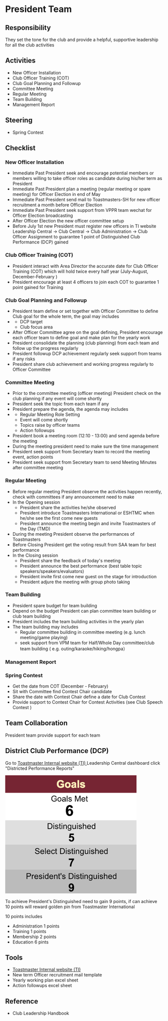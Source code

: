 # President Team

## Responsibility 

They set the tone for the club and provide a helpful, supportive leadership for all the club activities 

## Activities

* New Officer Installation
* Club Officer Training \(COT\)
* Club Goal Planning and Followup
* Committee Meeting
* Regular Meeting
* Team Building
* Management Report  

## Steering

* Spring Contest 

## Checklist 

### New Officer Installation

* Immediate Past President seek and encourage potential members or members willing to take officer roles as candidate during his/her term as President 
* Immediate Past President plan a meeting \(regular meeting or spare meeting\) for Officer Election in end of May
* Immediate Past President send mail to Toastmasters-SH for new officer recruitment a month before Officer Election 
* Immediate Past President seek support from VPPR team wechat for Officer Election broadcasting 
* After Officer Election the new officer committee setup
* Before July 1st new President must register new officers in TI website Leadership Central -&gt;  Club Central -&gt; Club Administration -&gt; Club Officer Assignment to guarantee 1 point of Distinguished Club Performance \(DCP\) gained  

### Club Officer Training \(COT\)

* President interact with Area Director the accurate date for Club Officer Training \(COT\) which will hold twice every half year \(July-August, December-February \)
* President encourage at least 4 officers to join each COT to guarantee 1 point gained for Training   

### Club Goal Planning and Followup

* President team define or set together with Officer Committee to  define Club goal for the whole term, the goal may includes
* * DCP target
  * Club focus area
* After Officer Committee agree on the goal defining, President encourage each officer team to define goal and make plan for the yearly work
* President consolidate the planning \(club planning\) from each team and follow up the progress regularly 
* President followup DCP achievement regularly seek support from teams if any risks 
* President share club achievement and working progress regularly to Officer Committee   

### Committee Meeting

* Prior to the committee meeting \(officer meeting\) President check on the club planning if any event will come shortly  
* President seek the topic from each team if any 
* President prepare the agenda, the agenda may includes 
* * Regular Meeting Role Setting
  * Event will come shortly
  * Topics raise by officer teams
  * Action followups
* President book a meeting room \(12:10 - 13:00\) and send agenda before the meeting
* During the meeting president need to make sure the time management
* President seek support from Secretary team to record the meeting event, action points
* President seek support from Secretary team to send Meeting Minutes after committee meeting   

### Regular Meeting

* Before regular meeting President observe the activities happen recently, check with committees if any announcement need to make 
* In the Opening session 
  * President share the activities he/she observed
  * President introduce Toastmasters International or ESHTMC when he/she see the first come new guests
  * President announce the meeting begin and invite Toastmasters of the Day \(TMD\)
* During the meeting President observe the performances of Toastmasters
* Before Closing President get the voting result from SAA team for best performance 
* In the Closing session  
  * President share the feedback of today's meeting
  * President announce the best performance \(best table topic speakers/speakers/evaluators\) 
  * President invite first come new guest on the stage for introduction 
  * President adjure the meeting with group photo taking     

### Team Building

* President spare budget for team building
* Depend on the budget President can plan committee team building or club team building
* President includes the team building activities in the yearly plan 
* The team building may includes
  * Regular committee building in committee meeting \(e.g. lunch meeting/game playing\)
  * seek support from VPM team for Half/Whole Day committee/club team building \( e.g. outing/karaoke/hiking/hongpa）

  

### Management Report

### Spring Contest

* Get the date from COT \(December - February\)  
* Sit with Committee find Contest Chair candidate 
* Share the date with Contest Chair define a date for Club Contest
* Provide support to Contest Chair for Contest Activities \(see Club Speech Contest \)

## Team Collaboration

President team provide support for each team 

## District Club Performance \(DCP\)

Go to [Toastmaster Internal website \(TI\) ](https://www.toastmasters.org)Leadership Central dashboard click "Districted Performance Reports" 

![Goal Points](../.gitbook/assets/screen-shot-2019-01-20-at-3.12.25-pm.png)

To achieve President's  Distinguished need to gain 9 points, if can achieve 10 points will reward golden pin from Toastmaster International 

10 points includes

* Administration 1 points
* Training 1 points
* Membership 2 points
* Education 6 pints   

## Tools

* [Toastmaster Internal website \(TI\) ](https://www.toastmasters.org)
* New term Officer recruitment mail template
* Yearly working plan excel sheet
* Action followups excel sheet  

## Reference

* Club Leadership Handbook

